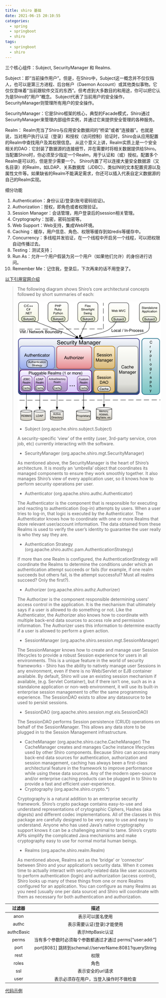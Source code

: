 ```yaml
---
title: shiro 基础
date: 2021-06-15 20:10:55
categories:
  - spring
  - springboot
  - shiro
tags:
  - springboot
  - shiro
---
```


三个核心组件：Subject, SecurityManager 和 Realms.

Subject：即“当前操作用户”。但是，在Shiro中，Subject这一概念并不仅仅指人，也可以是第三方进程、后台帐户（Daemon Account）或其他类似事物。它仅仅意味着“当前跟软件交互的东西”。但考虑到大多数目的和用途，你可以把它认为是Shiro的“用户”概念。 Subject代表了当前用户的安全操作，SecurityManager则管理所有用户的安全操作。

SecurityManager：它是Shiro框架的核心，典型的Facade模式，Shiro通过SecurityManager来管理内部组件实例，并通过它来提供安全管理的各种服务。

Realm： Realm充当了Shiro与应用安全数据间的“桥梁”或者“连接器”。也就是说，当对用户执行认证（登录）和授权（访问控制）验证时，Shiro会从应用配置的Realm中查找用户及其权限信息。 从这个意义上讲，Realm实质上是一个安全相关的DAO：它封装了数据源的连接细节，并在需要时将相关数据提供给Shiro。当配置Shiro时，你必须至少指定一个Realm，用于认证和（或）授权。配置多个Realm是可以的，但是至少需要一个。 Shiro内置了可以连接大量安全数据源（又名目录）的Realm，如LDAP、关系数据库（JDBC）、类似INI的文本配置资源以及属性文件等。如果缺省的Realm不能满足需求，你还可以插入代表自定义数据源的自己的Realm实现。

细分功能

1. Authentication：身份认证/登录(账号密码验证)。
2. Authorization：授权，即角色或者权限验证。
3. Session Manager：会话管理，用户登录后的session相关管理。
4. Cryptography：加密，密码加密等。
5. Web Support：Web支持，集成Web环境。
6. Caching：缓存，用户信息、角色、权限等缓存到如redis等缓存中。
7. Concurrency：多线程并发验证，在一个线程中开启另一个线程，可以把权限自动传播过去。
8. Testing：测试支持；
9. Run As：允许一个用户假装为另一个用户（如果他们允许）的身份进行访问。
10. Remember Me：记住我，登录后，下次再来的话不用登录了。

[以下引用官网介绍](https://shiro.apache.org/architecture.html)

> The following diagram shows Shiro’s core architectural concepts followed by short summaries of each:
>
> ![images](/images/shiro/ShiroArchitecture.png)
>
> - Subject (org.apache.shiro.subject.Subject)
>
> A security-specific ‘view’ of the entity (user, 3rd-party service, cron job, etc) currently interacting with the software.
>
> - SecurityManager (org.apache.shiro.mgt.SecurityManager)
>
> As mentioned above, the SecurityManager is the heart of Shiro’s architecture. It is mostly an ‘umbrella’ object that coordinates its managed components to ensure they work smoothly together. It also manages Shiro’s view of every application user, so it knows how to perform security operations per user.
>
> - Authenticator (org.apache.shiro.authc.Authenticator)
>
> The Authenticator is the component that is responsible for executing and reacting to authentication (log-in) attempts by users. When a user tries to log-in, that logic is executed by the Authenticator. The Authenticator knows how to coordinate with one or more Realms that store relevant user/account information. The data obtained from these Realms is used to verify the user’s identity to guarantee the user really is who they say they are.
>
> - Authentication Strategy (org.apache.shiro.authc.pam.AuthenticationStrategy)
>
> If more than one Realm is configured, the AuthenticationStrategy will coordinate the Realms to determine the conditions under which an authentication attempt succeeds or fails (for example, if one realm succeeds but others fail, is the attempt successful? Must all realms succeed? Only the first?).
>
> - Authorizer (org.apache.shiro.authz.Authorizer)
>
> The Authorizer is the component responsible determining users’ access control in the application. It is the mechanism that ultimately says if a user is allowed to do something or not. Like the Authenticator, the Authorizer also knows how to coordinate with multiple back-end data sources to access role and permission information. The Authorizer uses this information to determine exactly if a user is allowed to perform a given action.
>
> - SessionManager (org.apache.shiro.session.mgt.SessionManager)
>
> The SessionManager knows how to create and manage user Session lifecycles to provide a robust Session experience for users in all environments. This is a unique feature in the world of security frameworks - Shiro has the ability to natively manage user Sessions in any environment, even if there is no Web/Servlet or EJB container available. By default, Shiro will use an existing session mechanism if available, (e.g. Servlet Container), but if there isn’t one, such as in a standalone application or non-web environment, it will use its built-in enterprise session management to offer the same programming experience. The SessionDAO exists to allow any datasource to be used to persist sessions.
>
> - SessionDAO (org.apache.shiro.session.mgt.eis.SessionDAO)
>
> The SessionDAO performs Session persistence (CRUD) operations on behalf of the SessionManager. This allows any data store to be plugged in to the Session Management infrastructure.
>
> - CacheManager (org.apache.shiro.cache.CacheManager) The CacheManager creates and manages Cache instance lifecycles used by other Shiro components. Because Shiro can access many back-end data sources for authentication, authorization and session management, caching has always been a first-class architectural feature in the framework to improve performance while using these data sources. Any of the modern open-source and/or enterprise caching products can be plugged in to Shiro to provide a fast and efficient user-experience.
> - Cryptography (org.apache.shiro.crypto.*)
>
> Cryptography is a natural addition to an enterprise security framework. Shiro’s crypto package contains easy-to-use and understand representations of crytographic Ciphers, Hashes (aka digests) and different codec implementations. All of the classes in this package are carefully designed to be very easy to use and easy to understand. Anyone who has used Java’s native cryptography support knows it can be a challenging animal to tame. Shiro’s crypto APIs simplify the complicated Java mechanisms and make cryptography easy to use for normal mortal human beings.
>
> - Realms (org.apache.shiro.realm.Realm)
>
> As mentioned above, Realms act as the ‘bridge’ or ‘connector’ between Shiro and your application’s security data. When it comes time to actually interact with security-related data like user accounts to perform authentication (login) and authorization (access control), Shiro looks up many of these things from one or more Realms configured for an application. You can configure as many Realms as you need (usually one per data source) and Shiro will coordinate with them as necessary for both authentication and authorization.

| 过滤器 | 描述 |
| :--: | :--: |
| anon | 表示可以匿名使用 |
| authc | 表示需要认证(登录)才能使用 |
| authcBasic | 表示httpBasic认证 |
| perms | 当有多个参数时必须每个参数都通过才通过 perms[“user:add:”] |
| port | port[8081] 跳转到schemal://serverName:8081?queryString |
| rest | 权限 |
| roles | 角色 |
| ssl | 表示安全的url请求 |
| user | 表示必须存在用户，当登入操作时不做检查 |

[代码示例](https://github.com/idream68/spring-demo/tree/master/shiro_base)

